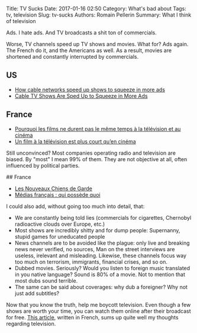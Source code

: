Title: TV Sucks
Date: 2017-01-16 02:50
Category: What's bad about
Tags: tv, television
Slug: tv-sucks
Authors: Romain Pellerin
Summary: What I think of television

Ads. I hate ads. And TV broadcasts a shit ton of commercials.

Worse, TV channels speed up TV shows and movies. What for? Ads again. The French do it, and the Americans as well. As a result, movies are shortened and constantly interrupted by commercials.

## US

- [How cable networks speed up shows to squeeze in more ads](https://www.engadget.com/2015/02/19/cable-networks-speeding-up-shows/)
- [Cable TV Shows Are Sped Up to Squeeze in More Ads](http://www.wsj.com/articles/cable-tv-shows-are-sped-up-to-squeeze-in-more-ads-1424301320)

## France

- [Pourquoi les films ne durent pas le même temps à la télévision et au cinéma](http://tvmag.lefigaro.fr/le-scan-tele/actu-tele/2015/01/29/28001-20150129ARTFIG00350-pourquoi-les-films-ne-durent-pas-le-meme-temps-a-la-television-et-au-cinema.php)
- [Un film à la télévision est plus court qu’en cinéma](http://www.lesaviezvous.net/art/un-film-a-la-television-est-plus-court-qu%E2%80%99en-cinema.html)

Still unconvinced? Most companies operating radio and television are biased. By "most" I mean 99% of them. They are not objective at all, often influenced by political parties.

## France

- [Les Nouveaux Chiens de Garde](https://vimeo.com/141362885)
- [Médias français : qui possède quoi](http://www.monde-diplomatique.fr/cartes/ppa)

I could also add, without going too much into detail, that:

- We are constantly being told lies (commercials for cigarettes, Chernobyl radioactive clouds over Europe, etc.)
- Most shows are incredibly shitty and for dump people: Supernanny, stupid games for uneducated people
- News channels are to be avoided like the plague: only live and breaking news never verified, no sources, Man on the street interviews are useless, irelevant and misleading. Likewise, these channels focus way too much on terrorism, immigrants, financial crises, and so on.
- Dubbed movies. Seriously? Would you listen to foreign music translated in you native language? Sound is 80% of a movie. Not to mention that most dubs sound terrible.
- The same can be said about coverages: why dub a foreigner? Why not just add subtitles?

Now that you know the truth, help me boycott television. Even though a few shows are worth your time, you can watch them online after their broadcast for free. [This article](http://www.lagrottedubarbu.com/2013/07/25/pourquoi-je-me-suis-resolu-a-boycotter-massivement-les-medias-traditionnaux/), written in French, sums up quite well my thoughts regarding television.
